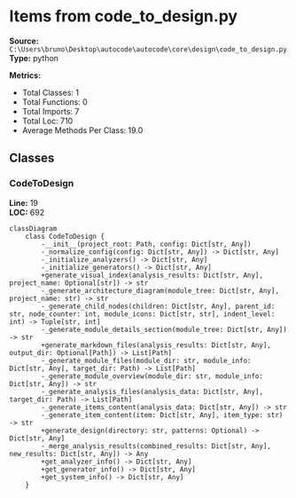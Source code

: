 # Items from code_to_design.py

**Source:** `C:\Users\bruno\Desktop\autocode\autocode\core\design\code_to_design.py`  
**Type:** python

**Metrics:**
- Total Classes: 1
- Total Functions: 0
- Total Imports: 7
- Total Loc: 710
- Average Methods Per Class: 19.0

## Classes

### CodeToDesign

**Line:** 19  
**LOC:** 692  

```mermaid
classDiagram
    class CodeToDesign {
        -__init__(project_root: Path, config: Dict[str, Any])
        -_normalize_config(config: Dict[str, Any]) -> Dict[str, Any]
        -_initialize_analyzers() -> Dict[str, Any]
        -_initialize_generators() -> Dict[str, Any]
        +generate_visual_index(analysis_results: Dict[str, Any], project_name: Optional[str]) -> str
        -_generate_architecture_diagram(module_tree: Dict[str, Any], project_name: str) -> str
        -_generate_child_nodes(children: Dict[str, Any], parent_id: str, node_counter: int, module_icons: Dict[str, str], indent_level: int) -> Tuple[str, int]
        -_generate_module_details_section(module_tree: Dict[str, Any]) -> str
        +generate_markdown_files(analysis_results: Dict[str, Any], output_dir: Optional[Path]) -> List[Path]
        -_generate_module_files(module_dir: str, module_info: Dict[str, Any], target_dir: Path) -> List[Path]
        -_generate_module_overview(module_dir: str, module_info: Dict[str, Any]) -> str
        -_generate_analysis_files(analysis_data: Dict[str, Any], target_dir: Path) -> List[Path]
        -_generate_items_content(analysis_data: Dict[str, Any]) -> str
        -_generate_item_content(item: Dict[str, Any], item_type: str) -> str
        +generate_design(directory: str, patterns: Optional) -> Dict[str, Any]
        -_merge_analysis_results(combined_results: Dict[str, Any], new_results: Dict[str, Any]) -> Any
        +get_analyzer_info() -> Dict[str, Any]
        +get_generator_info() -> Dict[str, Any]
        +get_system_info() -> Dict[str, Any]
    }

```


